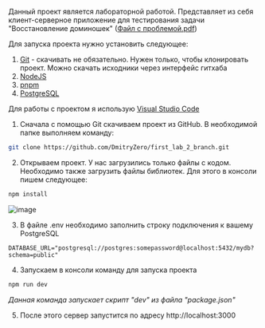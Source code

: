 Данный проект является лабораторной работой. Представляет из себя клиент-серверное приложение для тестирования задачи "Восстановление доминошек"
([Файл с проблемой.pdf](https://github.com/user-attachments/files/18441370/problem.pdf))

Для запуска проекта нужно установить следующее:
1) [Git]([https://git-scm.com]) - скачивать не обязательно. Нужен только, чтобы клонировать проект. Можно скачать исходники через интерфейс гитхаба
2) [NodeJS]([https://nodejs.org/en])
3) [pnpm]([https://pnpm.io])
4) [PostgreSQL]([https://www.postgresql.org/])

Для работы с проектом я использую [Visual Studio Code]([https://code.visualstudio.com])

1. Сначала с помощью Git скачиваем проект из GitHub.  В необходимой папке выполняем команду:

```bash
git clone https://github.com/DmitryZero/first_lab_2_branch.git
```

2. Открываем проект. У нас загрузились только файлы с кодом. Необходимо также загрузить файлы библиотек. Для этого в консоли пишем следующее:

```bash
npm install
```

![image](https://github.com/user-attachments/assets/43b16846-4e84-475a-93c1-b664fb8f4cc8)

3. В файле .env необходимо заполнить строку подключения к вашему PostgreSQL

```
DATABASE_URL="postgresql://postgres:somepassword@localhost:5432/mydb?schema=public"
```

4. Запускаем в консоли команду для запуска проекта

```bash
npm run dev
```

*Данная команда запускает скрипт "dev" из файла "package.json"*

5. После этого сервер запустится по адресу http://localhost:3000
